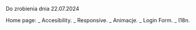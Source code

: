 Do zrobienia dnia 22.07.2024

Home page:
_ Accesibility.
_ Responsive.
_ Animacje.
_ Login Form.
\_ I18n.
